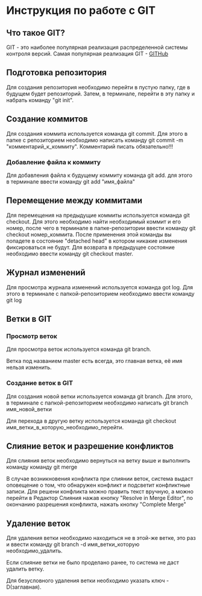 # Инструкция по работе с GIT

## Что такое GIT?

GIT - это наиболее популярная реализация распределенной системы контроля версий. Самая популярная реализация GIT - [GITHub](https://github.com)

## Подготовка репозитория
Для создания репозитория необходимо перейти в пустую папку, где в будущем будет репозиторий. Затем, в терминале, перейти в эту папку и набрать команду "git init".

## Создание коммитов
Для создания коммита используется команда git commit. Для этого в папке с репозиторием необходимо написать команду git commit -m "комментарий_к_коммиту". Комментарий писать обязательно!!!

### Добавление файла к коммиту
Для добавления файла к будущему коммиту команда git add. для этого в терминале ввести команду git add "имя_файла" 

## Перемещение между коммитами

Для перемещения на предыдущие коммиты используется команда git checkout. Для этого необходимо найти необходимый коммит и его номер, после чего в терминале в папке-репозитории ввести команду git checkout номер_коммита. После применения этой команды вы попадете в состояние "detached head" в котором никакие изменения фиксироваться не будут. Для возврата в предыдущее состояние необходимо ввести команду git checkout master.

## Журнал изменений

Для просмотра журнала изменений используется команда got log. Для этого в терминале с папкой-репозиторием необходимо ввести команду git log

## Ветки в GIT

### Просмотр веток

Для просмотра веток используется команда git branch.

Ветка под названием master есть всегда, это главная ветка, её имя нельзя изменить.

### Создание веток в GIT

Для создания новой ветки используется команда git branch. Для этого, в терминале с папкой-репозиторием необходимо написать git branch имя_новой_ветки

Для перехода в другую ветку используется команда git checkout имя_ветки_в_которую_необходимо_перейти.

## Слияние веток и разрешение конфликтов

Для слияния веток необходимо вернуться на ветку выше и выполнить команду команду git merge 

В случае возникновения конфликта при слиянии веток, система выдаст оповещение о том, что обнаружен конфликт и подсветит конфликтные записи. Для решени конфликта можно править текст вручную, а можно перейти в Редактор Слияния нажав кнопку "Resolve in Merge Editor", по окончанию разрешения конфликта, нажать кнопку "Complete Merge"

## Удаление веток

Для удаления ветки необходимо находиться не в этой-же ветке, это раз и ввести команду git branch -d имя_ветки_которую необходимо_удалить. 

Если слияние ветки не было проделано ранее, то система не даст удалить ветку. 

Для безусловного удаления ветки необходимо указать ключ -D(заглавная).
